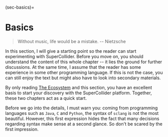 (sec-basics)=
# Basics

>Without music, life would be a mistake. -- Nietzsche

In this section, I will give a starting point so the reader can start experimenting with SuperCollider.
Before you move on, you should understand the content of this whole chapter -- it lies the ground for further discussions.
At the same time, I assume that the reader has some experience in some other programming language.
If this is not the case, you can still enjoy the text but might also have to look into secondary materials.

By only reading [The Ecosystem](sec-ecosystem) and this section, you have an excellent basis to start your discovery with the SuperCollider platform.
Together, these two chapters act as a quick start.

Before we go into the details, I must warn you: coming from programming languages such as ``Java``, ``C`` and ``Python``, the syntax of ``sclang`` is not the most beautiful.
However, this first expression hides the fact that many decisions regarding syntax make sense at a second glance.
So don't be scared by the first impression.